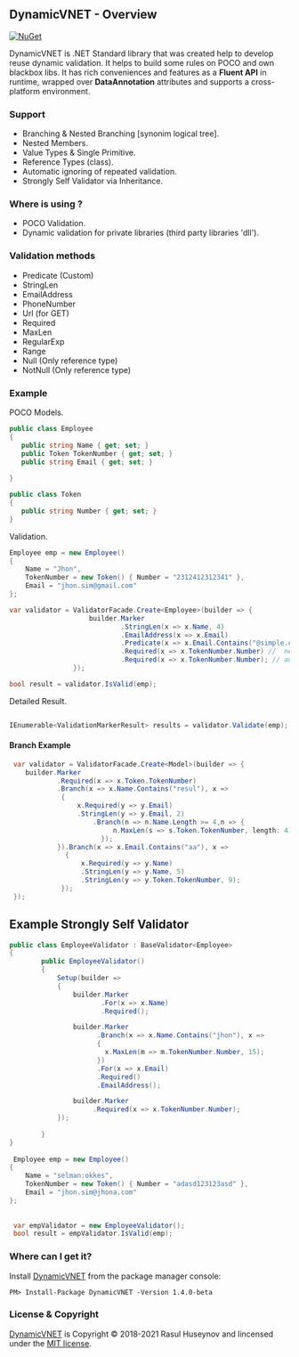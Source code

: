 ## DynamicVNET - Overview
[![NuGet](https://img.shields.io/badge/nuget-1.4.0.beta-blue.svg)](https://www.nuget.org/packages/DynamicVNET/1.4.0-beta)

DynamicVNET is .NET Standard library that was created help to develop reuse dynamic validation. It helps to build some rules on POCO and own blackbox libs. It has rich conveniences and features as a <strong>Fluent API</strong> in runtime, wrapped over <strong>DataAnnotation</strong> attributes and supports a cross-platform environment.


### Support
 - Branching & Nested Branching [synonim logical tree].
 - Nested Members.
 - Value Types & Single Primitive.
 - Reference Types (class).
 - Automatic ignoring of repeated validation.
 - Strongly Self Validator via Inheritance.

### Where is using ?
 - POCO Validation.
 - Dynamic validation for private libraries (third party libraries 'dll').

### Validation methods
   - Predicate (Custom)
   - StringLen
   - EmailAddress
   - PhoneNumber
   - Url (for GET)
   - Required
   - MaxLen
   - RegularExp
   - Range
   - Null (Only reference type)
   - NotNull (Only reference type)

### Example
POCO Models.
```csharp
public class Employee
{
   public string Name { get; set; }
   public Token TokenNumber { get; set; }
   public string Email { get; set; }
   
}

public class Token
{
   public string Number { get; set; }
}
```
Validation.
```csharp
Employee emp = new Employee()
{
    Name = "Jhon", 
    TokenNumber = new Token() { Number = "2312412312341" }, 
    Email = "jhon.sim@gmail.com"
};

var validator = ValidatorFacade.Create<Employee>(builder => {
                    builder.Marker
                            .StringLen(x => x.Name, 4)
                            .EmailAddress(x => x.Email)
                            .Predicate(x => x.Email.Contains("@simple.com"))
                            .Required(x => x.TokenNumber.Number) //  nested member
                            .Required(x => x.TokenNumber.Number); // automatic ignored
                });        

bool result = validator.IsValid(emp);
``` 
Detailed Result.
```csharp

IEnumerable<ValidationMarkerResult> results = validator.Validate(emp);
```
#### Branch Example
```csharp
 var validator = ValidatorFacade.Create<Model>(builder => {
    builder.Marker
            .Required(x => x.Token.TokenNumber)
            .Branch(x => x.Name.Contains("resul"), x =>
             {
                 x.Required(y => y.Email)
                 .StringLen(y => y.Email, 2)
                     .Branch(n => n.Name.Length >= 4,n => {
                          n.MaxLen(s => s.Token.TokenNumber, length: 4);
                       });
            }).Branch(x => x.Email.Contains("aa"), x =>
              {
                  x.Required(y => y.Name)
                  .StringLen(y => y.Name, 5)
                  .StringLen(y => y.Token.TokenNumber, 9);
             });     
 });
```

## Example Strongly Self Validator

```csharp
public class EmployeeValidator : BaseValidator<Employee>
{
        public EmployeeValidator()
        {
            Setup(builder =>
            {
                builder.Marker
                       .For(x => x.Name)
                       .Required();

                builder.Marker
                      .Branch(x => x.Name.Contains("jhon"), x =>
                      {
                        x.MaxLen(m => m.TokenNumber.Number, 15);
                      })
                      .For(x => x.Email)
                      .Required()
                      .EmailAddress();

                builder.Marker
                     .Required(x => x.TokenNumber.Number);
            });
            
        }
}
 
 Employee emp = new Employee()
{
    Name = "selman:okkes", 
    TokenNumber = new Token() { Number = "adasd123123asd" }, 
    Email = "jhon.sim@jhona.com"
};
 
 
 var empValidator = new EmployeeValidator();
 bool result = empValidator.IsValid(emp);
```

### Where can I get it?

Install [DynamicVNET](https://www.nuget.org/packages/DynamicVNET/) from the package manager console:

```
PM> Install-Package DynamicVNET -Version 1.4.0-beta
```

### License & Copyright

[DynamicVNET](https://github.com/rasulhsn/DynamicVNET) is Copyright © 2018-2021 Rasul Huseynov and lincensed under the [MIT license](https://github.com/rasulhsn/DynamicVNET/blob/master/LICENSE).
